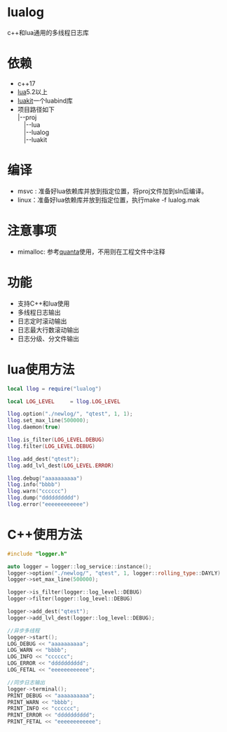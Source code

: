# lualog
c++和lua通用的多线程日志库

# 依赖
- c++17
- [lua](https://github.com/xiyoo0812/lua.git)5.2以上
- [luakit](https://github.com/xiyoo0812/luakit.git)一个luabind库
- 项目路径如下<br>
  |--proj <br>
  &emsp;|--lua <br>
  &emsp;|--lualog <br>
  &emsp;|--luakit <br>

# 编译
- msvc : 准备好lua依赖库并放到指定位置，将proj文件加到sln后编译。
- linux：准备好lua依赖库并放到指定位置，执行make -f lualog.mak

# 注意事项
- mimalloc: 参考[quanta](https://github.com/xiyoo0812/quanta.git)使用，不用则在工程文件中注释

# 功能
- 支持C++和lua使用
- 多线程日志输出
- 日志定时滚动输出
- 日志最大行数滚动输出
- 日志分级、分文件输出

# lua使用方法
```lua
local llog = require("lualog")

local LOG_LEVEL     = llog.LOG_LEVEL

llog.option("./newlog/", "qtest", 1, 1);
llog.set_max_line(500000);
llog.daemon(true)

llog.is_filter(LOG_LEVEL.DEBUG)
llog.filter(LOG_LEVEL.DEBUG)

llog.add_dest("qtest");
llog.add_lvl_dest(LOG_LEVEL.ERROR)

llog.debug("aaaaaaaaaa")
llog.info("bbbb")
llog.warn("cccccc")
llog.dump("dddddddddd")
llog.error("eeeeeeeeeeee")

```

# C++使用方法
```c++
#include "logger.h"

auto logger = logger::log_service::instance();
logger->option("./newlog/", "qtest", 1, logger::rolling_type::DAYLY)
logger->set_max_line(500000);

logger->is_filter(logger::log_level::DEBUG)
logger->filter(logger::log_level::DEBUG)

logger->add_dest("qtest");
logger->add_lvl_dest(logger::log_level::DEBUG);

//异步多线程
logger->start();
LOG_DEBUG << "aaaaaaaaaa";
LOG_WARN << "bbbb";
LOG_INFO << "cccccc";
LOG_ERROR << "dddddddddd";
LOG_FETAL << "eeeeeeeeeeee";

//同步日志输出
logger->terminal();
PRINT_DEBUG << "aaaaaaaaaa";
PRINT_WARN << "bbbb";
PRINT_INFO << "cccccc";
PRINT_ERROR << "dddddddddd";
PRINT_FETAL << "eeeeeeeeeeee";

```
